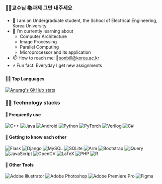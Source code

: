 ### 👨‍🏫교수님 📚과제 그만 내주세요

- 🔭 I am an Undergraduate student, the School of Electrical Engineering, Korea University.
- 🌱 I’m currently learning about
    * Computer Architecture
    * Image Processing
    * Parallel Computing
    * Microprocessor and its application
- 📫 How to reach me: 📧sonbill@korea.ac.kr
- ⚡ Fun fact: Everyday I get new assignments

#### 👨‍💻 Top Languages

[![Anurag's GitHub stats](https://github-readme-stats.vercel.app/api?username=BrawnyClover)](https://github.com/anuraghazra/github-readme-stats)
   
### 👨‍💻 Technology stacks

#### 🔭 Frequently use


   ![C++](https://img.shields.io/badge/c++-%2300599C.svg?style=for-the-badge&logo=c%2B%2B&logoColor=white)
   ![Java](https://img.shields.io/badge/java-%23ED8B00.svg?style=for-the-badge&logo=java&logoColor=white) ![Android](https://img.shields.io/badge/Android-3DDC84?style=for-the-badge&logo=android&logoColor=white)
   ![Python](https://img.shields.io/badge/python-3670A0?style=for-the-badge&logo=python&logoColor=ffdd54)
   ![PyTorch](https://img.shields.io/badge/PyTorch-%23EE4C2C.svg?style=for-the-badge&logo=PyTorch&logoColor=white) 
   ![Verilog](https://img.shields.io/badge/Verilog-%2300599C.svg?style=for-the-badge&logo=V&logoColor=white)
   ![C#](https://img.shields.io/badge/c%23-%23239120.svg?style=for-the-badge&logo=c-sharp&logoColor=white) 

#### 🌱 Getting to know each other

   ![Flask](https://img.shields.io/badge/flask-%23000.svg?style=for-the-badge&logo=flask&logoColor=white)
   ![Django](https://img.shields.io/badge/django-%23092E20.svg?style=for-the-badge&logo=django&logoColor=white)
   ![MySQL](https://img.shields.io/badge/mysql-%2300f.svg?style=for-the-badge&logo=mysql&logoColor=white)
   ![SQLite](https://img.shields.io/badge/sqlite-%2307405e.svg?style=for-the-badge&logo=sqlite&logoColor=white)
   ![Arm](https://img.shields.io/badge/arm-%23000.svg?style=for-the-badge&logo=arm&logoColor=white)
   ![Bootstrap](https://img.shields.io/badge/bootstrap-%23563D7C.svg?style=for-the-badge&logo=bootstrap&logoColor=white)
    ![jQuery](https://img.shields.io/badge/jquery-%230769AD.svg?style=for-the-badge&logo=jquery&logoColor=white)
    ![JavaScript](https://img.shields.io/badge/javascript-%23323330.svg?style=for-the-badge&logo=javascript&logoColor=%23F7DF1E)
    ![OpenCV](https://img.shields.io/badge/opencv-%23white.svg?style=for-the-badge&logo=opencv&logoColor=white)
   	![LaTeX](https://img.shields.io/badge/latex-%23008080.svg?style=for-the-badge&logo=latex&logoColor=white)
       ![PHP](https://img.shields.io/badge/php-%23777BB4.svg?style=for-the-badge&logo=php&logoColor=white)
       ![R](https://img.shields.io/badge/r-%23276DC3.svg?style=for-the-badge&logo=r&logoColor=white)
</div>

#### 👯 Other Tools
![Adobe Illustrator](https://img.shields.io/badge/adobe%20illustrator-%23FF9A00.svg?style=for-the-badge&logo=adobe%20illustrator&logoColor=white)
![Adobe Photoshop](https://img.shields.io/badge/adobe%20photoshop-%2331A8FF.svg?style=for-the-badge&logo=adobe%20photoshop&logoColor=white)
![Adobe Premiere Pro](https://img.shields.io/badge/Adobe%20Premiere%20Pro-9999FF.svg?style=for-the-badge&logo=Adobe%20Premiere%20Pro&logoColor=white)
![Figma](https://img.shields.io/badge/figma-%23F24E1E.svg?style=for-the-badge&logo=figma&logoColor=white)

   
<!--
**BrawnyClover/BrawnyClover** is a ✨ _special_ ✨ repository because its `README.md` (this file) appears on your GitHub profile.

Here are some ideas to get you started:

- 🔭 I’m currently working on ...
- 🌱 I’m currently learning ...
- 👯 I’m looking to collaborate on ...
- 🤔 I’m looking for help with ...
- 💬 Ask me about ...
- 📫 How to reach me: ...
- 😄 Pronouns: ...
- ⚡ Fun fact: ...
-->
